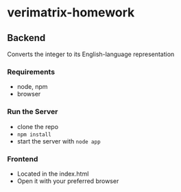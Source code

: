 # verimatrix-homework
## Backend 
Converts the integer to its English-language representation
### Requirements
 - node, npm 
 - browser 

### Run the Server 
- clone the repo
- ```npm install```
- start the server with ```node app```
### Frontend
- Located in the index.html 
- Open it with your preferred browser